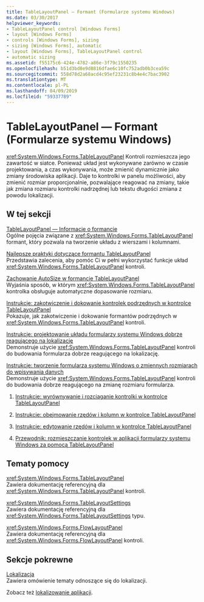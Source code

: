 ```yaml
---
title: TableLayoutPanel — Formant (Formularze systemu Windows)
ms.date: 03/30/2017
helpviewer_keywords:
- TableLayoutPanel control [Windows Forms]
- layout [Windows Forms]
- controls [Windows Forms], sizing
- sizing [Windows Forms], automatic
- layout [Windows Forms], TableLayoutPanel control
- automatic sizing
ms.assetid: f55175c6-424e-4782-a86e-3f79c1550235
ms.openlocfilehash: b51d3bd8e9d8816dfae6c10fc752adb0b3cea59c
ms.sourcegitcommit: 558d78d2a68acd4c95ef23231c8b4e4c7bac3902
ms.translationtype: MT
ms.contentlocale: pl-PL
ms.lasthandoff: 04/09/2019
ms.locfileid: "59337789"
---
```

# <a name="tablelayoutpanel-control-windows-forms"></a>TableLayoutPanel — Formant (Formularze systemu Windows)
<xref:System.Windows.Forms.TableLayoutPanel> Kontroli rozmieszcza jego zawartość w siatce. Ponieważ układ jest wykonywane zarówno w czasie projektowania, a czas wykonywania, może zmienić dynamicznie jako zmiany środowiska aplikacji. Daje to kontrolki w panelu możliwości, aby zmienić rozmiar proporcjonalnie, pozwalające reagować na zmiany, takie jak zmiana rozmiaru kontrolki nadrzędnej lub tekstu długości zmiana z powodu lokalizacji.  
  
## <a name="in-this-section"></a>W tej sekcji  
 [TableLayoutPanel — Informacje o formancie](tablelayoutpanel-control-overview.md)  
 Ogólne pojęcia związane z <xref:System.Windows.Forms.TableLayoutPanel> formant, który pozwala na tworzenie układu z wierszami i kolumnami.  
  
 [Najlepsze praktyki dotyczące formantu TableLayoutPanel](best-practices-for-the-tablelayoutpanel-control.md)  
 Przedstawia zalecenia, aby pomóc Ci w pełni wykorzystać funkcje układ <xref:System.Windows.Forms.TableLayoutPanel> kontroli.  
  
 [Zachowanie AutoSize w formancie TableLayoutPanel](autosize-behavior-in-the-tablelayoutpanel-control.md)  
 Wyjaśnia sposób, w którym <xref:System.Windows.Forms.TableLayoutPanel> kontrolka obsługuje automatyczne dopasowanie rozmiaru.  
  
 [Instrukcje: zakotwiczenie i dokowanie kontrolek podrzędnych w kontrolce TableLayoutPanel](how-to-anchor-and-dock-child-controls-in-a-tablelayoutpanel-control.md)  
 Pokazuje, jak zakotwiczenie i dokowanie formantów podrzędnych w <xref:System.Windows.Forms.TableLayoutPanel> kontroli.  
  
 [Instrukcje: projektowanie układu formularzy systemu Windows dobrze reagującego na lokalizację](how-to-design-a-windows-forms-layout-that-responds-well-to-localization.md)  
 Demonstruje użycie <xref:System.Windows.Forms.TableLayoutPanel> kontroli do budowania formularza dobrze reagującego na lokalizację.  
  
 [Instrukcje: tworzenie formularza systemu Windows o zmiennych rozmiarach do wpisywania danych](how-to-create-a-resizable-windows-form-for-data-entry.md)  
 Demonstruje użycie <xref:System.Windows.Forms.TableLayoutPanel> kontroli do budowania dobrze reagującego na zmianę rozmiaru formularza.  
  
1. [Instrukcje: wyrównywanie i rozciąganie kontrolki w kontrolce TableLayoutPanel](how-to-align-and-stretch-a-control-in-a-tablelayoutpanel-control.md)  
  
2. [Instrukcje: obejmowanie rzędów i kolumn w kontrolce TableLayoutPanel](how-to-span-rows-and-columns-in-a-tablelayoutpanel-control.md)  
  
3. [Instrukcje: edytowanie rzędów i kolumn w kontrolce TableLayoutPanel](how-to-edit-columns-and-rows-in-a-tablelayoutpanel-control.md)  
  
4. [Przewodnik: rozmieszczanie kontrolek w aplikacji formularzy systemu Windows za pomocą TableLayoutPanel](walkthrough-arranging-controls-on-windows-forms-using-a-tablelayoutpanel.md)  
  
## <a name="reference"></a>Tematy pomocy  
 <xref:System.Windows.Forms.TableLayoutPanel>  
 Zawiera dokumentację referencyjną dla <xref:System.Windows.Forms.TableLayoutPanel> kontroli.  
  
 <xref:System.Windows.Forms.TableLayoutSettings>  
 Zawiera dokumentację referencyjną dla <xref:System.Windows.Forms.TableLayoutSettings> typu.  
  
 <xref:System.Windows.Forms.FlowLayoutPanel>  
 Zawiera dokumentację referencyjną dla <xref:System.Windows.Forms.FlowLayoutPanel> kontroli.  
  
## <a name="related-sections"></a>Sekcje pokrewne  
 [Lokalizacja](../../../standard/globalization-localization/localization.md)  
 Zawiera omówienie tematy odnoszące się do lokalizacji.  
  
 Zobacz też [lokalizowanie aplikacji](https://docs.microsoft.com/previous-versions/visualstudio/visual-studio-2013/z68135h5(v=vs.120)).
